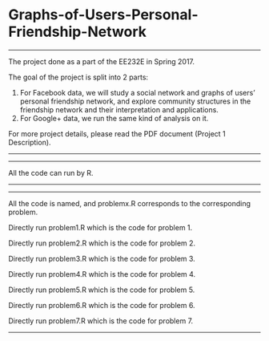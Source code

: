 # Graphs-of-Users-Personal-Friendship-Network

-------------------------------------------------------------------------------

The project done as a part of the EE232E in Spring 2017. 

The goal of the project is split into 2 parts:
 1. For Facebook data, we will study a social network and graphs of users’ personal 
    friendship network, and explore community structures in the friendship network 
    and their interpretation and applications. 
 2. For Google+ data, we run the same kind of analysis on it. 

For more project details, please read the PDF document (Project 1 Description). 

-------------------------------------------------------------------------------

-------------------------------------------------------------------------------

All the code can run by R. 

-------------------------------------------------------------------------------

-------------------------------------------------------------------------------

All the code is named, and problemx.R corresponds to the corresponding problem.

Directly run problem1.R which is the code for problem 1.

Directly run problem2.R which is the code for problem 2.

Directly run problem3.R which is the code for problem 3.

Directly run problem4.R which is the code for problem 4.

Directly run problem5.R which is the code for problem 5.

Directly run problem6.R which is the code for problem 6.

Directly run problem7.R which is the code for problem 7.

-------------------------------------------------------------------------------
